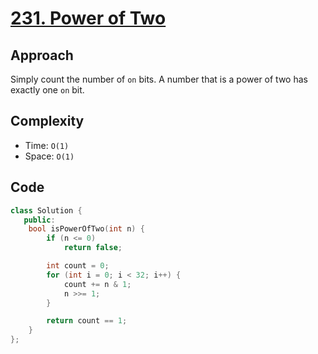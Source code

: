 # [231. Power of Two](https://leetcode.com/problems/power-of-two/description/)

## Approach

Simply count the number of `on` bits. A number that is a power of two has
exactly one `on` bit.

## Complexity

-   Time: `O(1)`
-   Space: `O(1)`

## Code

```cpp
class Solution {
   public:
    bool isPowerOfTwo(int n) {
        if (n <= 0)
            return false;

        int count = 0;
        for (int i = 0; i < 32; i++) {
            count += n & 1;
            n >>= 1;
        }

        return count == 1;
    }
};
```
